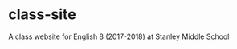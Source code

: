 # class-site
A class website for English 8 (2017-2018) at Stanley Middle School
<!DOCTYPE html>
<html>
<head>
  <title>Ms. Pledger's Class</title>
</head>
<body>
